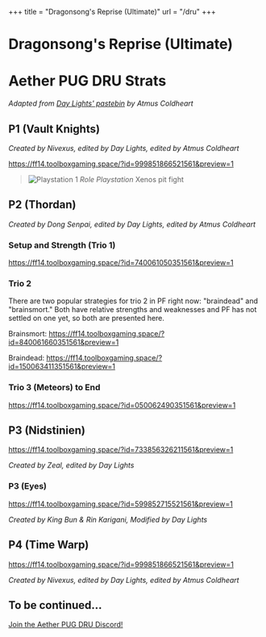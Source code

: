 +++
title = "Dragonsong's Reprise (Ultimate)"
url = "/dru"
+++

# Dragonsong's Reprise (Ultimate)

# Aether PUG DRU Strats

*Adapted from [Day Lights' pastebin](https://pastebin.com/McvYzCxb) by Atmus Coldheart*

## P1 (Vault Knights)

*Created by Nivexus, edited by Day Lights, edited by Atmus Coldheart*

https://ff14.toolboxgaming.space/?id=999851866521561&preview=1

> ![Playstation 1](https://cdn.discordapp.com/attachments/968960770551463976/969355836830912512/unknown.png)
> *Role Playstation*
> Xenos pit fight

## P2 (Thordan)

*Created by Dong Senpai, edited by Day Lights, edited by Atmus Coldheart*

### Setup and Strength (Trio 1)

https://ff14.toolboxgaming.space/?id=740061050351561&preview=1

### Trio 2

There are two popular strategies for trio 2 in PF right now: "braindead"
and "brainsmort." Both have relative strengths and weaknesses and PF
has not settled on one yet, so both are presented here.

Brainsmort: https://ff14.toolboxgaming.space/?id=840061660351561&preview=1

Braindead: https://ff14.toolboxgaming.space/?id=150063411351561&preview=1

### Trio 3 (Meteors) to End

https://ff14.toolboxgaming.space/?id=050062490351561&preview=1
 
## P3 (Nidstinien)

https://ff14.toolboxgaming.space/?id=733856326211561&preview=1

*Created by Zeal, edited by Day Lights*
 
### P3 (Eyes)

https://ff14.toolboxgaming.space/?id=599852715521561&preview=1

*Created by King Bun & Rin Karigani, Modified by Day Lights*
 
## P4 (Time Warp)

https://ff14.toolboxgaming.space/?id=999851866521561&preview=1 

*Created by Nivexus, edited by Day Lights, edited by Atmus Coldheart*

## To be continued...

[Join the Aether PUG DRU Discord!](https://discord.gg/5Bjb6QCDGM)
